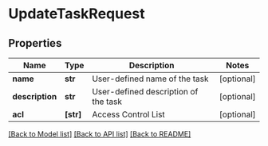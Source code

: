 # UpdateTaskRequest


## Properties
Name | Type | Description | Notes
------------ | ------------- | ------------- | -------------
**name** | **str** | User-defined name of the task | [optional] 
**description** | **str** | User-defined description of the task | [optional] 
**acl** | **[str]** | Access Control List | [optional] 

[[Back to Model list]](../README.md#documentation-for-models) [[Back to API list]](../README.md#documentation-for-api-endpoints) [[Back to README]](../README.md)


